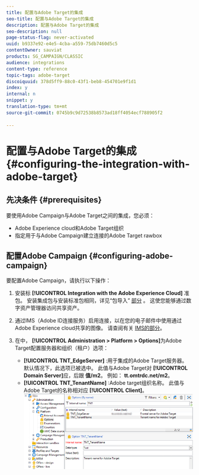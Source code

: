 ```yaml
---
title: 配置与Adobe Target的集成
seo-title: 配置与Adobe Target的集成
description: 配置与Adobe Target的集成
seo-description: null
page-status-flag: never-activated
uuid: b9337e92-e4e5-4cba-a559-75db7460d5c5
contentOwner: sauviat
products: SG_CAMPAIGN/CLASSIC
audience: integrations
content-type: reference
topic-tags: adobe-target
discoiquuid: 378d5ff9-88c0-43f1-beb8-454701e9f1d1
index: y
internal: n
snippet: y
translation-type: tm+mt
source-git-commit: 0745b9c9d72538b8573ad18ff4054ecf788905f2

---
```



# 配置与Adobe Target的集成{#configuring-the-integration-with-adobe-target}

## 先决条件 {#prerequisites}

要使用Adobe Campaign与Adobe Target之间的集成，您必须：

* Adobe Experience cloud和Adobe Target组织
* 指定用于与Adobe Campaign建立连接的Adobe Target rawbox

## 配置Adobe Campaign {#configuring-adobe-campaign}

要配置Adobe Campaign，请执行以下操作：

1. 安装标 **[!UICONTROL Integration with the Adobe Experience Cloud]** 准包。 安装集成包与安装标准包相同，详见“包导入” [部分](../../platform/using/working-with-data-packages.md#importing-packages) 。 这使您能够通过数字资产管理器访问共享资产。
1. 通过IMS（Adobe ID连接服务）启用连接，以在您的电子邮件中使用通过Adobe Experience cloud共享的图像。 请查阅有关 [IMS的部分](../../integrations/using/about-adobe-id.md)。
1. 在中， **[!UICONTROL Administration > Platform > Options]**&#x200B;为Adobe Target配置服务器和组织（租户）选项：

   * **[!UICONTROL TNT_EdgeServer]** :用于集成的Adobe Target服务器。 默认情况下，此选项已被选中。 此值与Adobe Target对 **[!UICONTROL Domain Server]**&#x200B;应，后跟 **值/m2**。 例如： **tt.omtrdc.net/m2**。
   * **[!UICONTROL TNT_TenantName]** :Adobe target组织名称。 此值与Adobe Target的名称相对应 **[!UICONTROL Client]**。
   ![](assets/tar_options.png)

